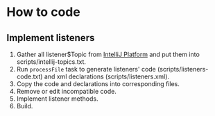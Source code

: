 # How to code

## Implement listeners

1. Gather all listener$Topic from [IntelliJ Platform](https://plugins.jetbrains.com/docs/intellij/intellij-platform-extension-point-list.html) and put them into scripts/intellij-topics.txt.
2. Run ```processFile``` task to generate listeners' code (scripts/listeners-code.txt) and xml declarations (scripts/listeners.xml).
3. Copy the code and declarations into corresponding files.
4. Remove or edit incompatible code.
5. Implement listener methods.
6. Build.